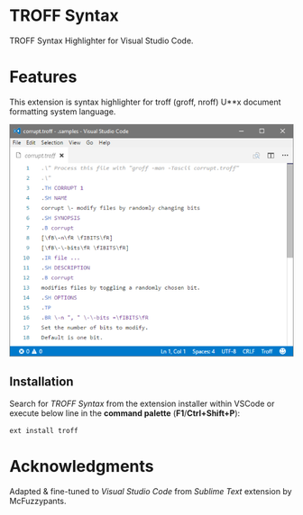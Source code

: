 # TROFF Syntax

TROFF Syntax Highlighter for Visual Studio Code.

# Features

This extension is syntax highlighter for troff (groff, nroff) U**x document formatting system language.

![sample-1](media/screenshot.png)

## Installation

Search for *TROFF Syntax* from the extension installer within VSCode or execute below line in the **command palette** (**F1**/**Ctrl+Shift+P**):
```
ext install troff
```

# Acknowledgments

Adapted & fine-tuned to *Visual Studio Code* from *Sublime Text* extension by McFuzzypants.
